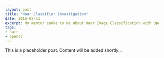 ```yaml
---
layout: post
title: "Haar Classifier Investigation"
date: 2016-08-11
excerpt: My mentor spoke to me about Haar Image Classification with OpenCV. In this post I investigate how it works with a simple object detection example
tags:
- harr
- opencv
---
```


This is a placeholder post. Content will be added shortly...